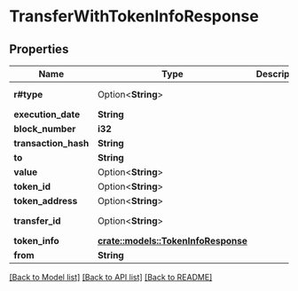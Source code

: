 # TransferWithTokenInfoResponse

## Properties

Name | Type | Description | Notes
------------ | ------------- | ------------- | -------------
**r#type** | Option<**String**> |  | [optional][readonly]
**execution_date** | **String** |  | 
**block_number** | **i32** |  | 
**transaction_hash** | **String** |  | 
**to** | **String** |  | 
**value** | Option<**String**> |  | 
**token_id** | Option<**String**> |  | 
**token_address** | Option<**String**> |  | [optional]
**transfer_id** | Option<**String**> |  | [optional][readonly]
**token_info** | [**crate::models::TokenInfoResponse**](TokenInfoResponse.md) |  | 
**from** | **String** |  | 

[[Back to Model list]](../README.md#documentation-for-models) [[Back to API list]](../README.md#documentation-for-api-endpoints) [[Back to README]](../README.md)


